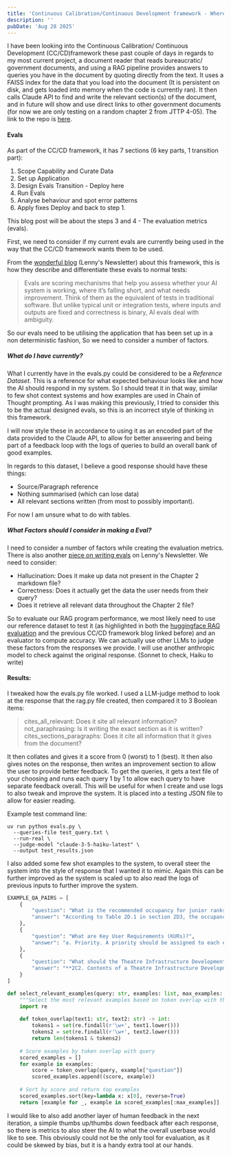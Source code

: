 ```yaml
---
title: 'Continuous Calibration/Continuous Development framework - Where Do Evals Play a Part?'
description: ''
pubDate: 'Aug 28 2025'
---
```


I have been looking into the Continuous Calibration/ Continuous Development (CC/CD)framework these past couple of days in regards to my most current project, a document reader that reads 
bureaucratic/ government documents, and using a RAG pipeline provides answers to queries you have in the document by quoting directly from the text. It uses a FAISS index for the data that you load into the document (It is persistent on disk, and gets loaded into memory when the code is currently ran). It then calls Claude API to find and write the relevant section(s) of the document, and in future will show and use direct links to other government documents (for now we are only testing on a random chapter 2 from JTTP 4-05). The link to the repo is [here](https://github.com/Amacca1/DocReader/settings/access). 

#### Evals

As part of the CC/CD framework, it has 7 sections (6 key parts, 1 transition part):

1. Scope Capability and Curate Data
2. Set up Application
3. Design Evals
Transition - Deploy here
4. Run Evals
5. Analyse behaviour and spot error patterns
6. Apply fixes
Deploy and back to step 1. 

This blog post will be about the steps 3 and 4 - The evaluation metrics (evals). 

First, we need to consider if my current evals are currently being used in the way that the CC/CD framework wants them to be used. 

From the [wonderful blog](https://www.lennysnewsletter.com/p/why-your-ai-product-needs-a-different) (Lenny's Newsletter) about this framework, this is how they describe and differentiate these evals to normal tests:

> Evals are scoring mechanisms that help you assess whether your AI system is working, where it’s falling short, and what needs improvement. Think of them as the equivalent of tests in traditional software. But unlike typical unit or integration tests, where inputs and outputs are fixed and correctness is binary, AI evals deal with ambiguity.

So our evals need to be utilising the application that has been set up in a non deterministic fashion, So we need to consider a number of factors. 

##### What do I have currently?

What I currently have in the evals.py could be considered to be a *Reference Dataset*. This is a reference for what expected behaviour looks like and how the AI should respond in my system. So I should treat it in that way, similar to few shot context systems and how examples are used in Chain of Thought prompting. As I was making this previously, I tried to consider this to be the actual designed evals, so this is an incorrect style of thinking in this framework. 

I will now style these in accordance to using it as an encoded part of the data provided to the Claude API, to allow for better answering and being part of a feedback loop with the logs of queries to build an overall bank of good examples.

In regards to this dataset, I believe a good response should have these things:

- Source/Paragraph reference
- Nothing summarised (which can lose data)
- All relevant sections written (from most to possibly important).

For now I am unsure what to do with tables. 


##### What Factors should I consider in making a Eval?

I need to consider a number of factors while creating the evaluation metrics. There is also another [piece on writing evals](https://www.lennysnewsletter.com/p/beyond-vibe-checks-a-pms-complete) on Lenny's Newsletter. 
We need to consider:
- Hallucination: Does it make up data not present in the Chapter 2 markdown file?
- Correctness: Does it actually get the data the user needs from their query?
- Does it retrieve all relevant data throughout the Chapter 2 file?

So to evaluate our RAG program performance, we most likely need to use our reference dataset to test it (as highlighted in both the [huggingface RAG evaluation](https://huggingface.co/learn/cookbook/en/rag_evaluation) and the previous CC/CD framework blog linked before) and an evaluator to compute accuracy. We can actually use other LLMs to judge these factors from the responses we provide. I will use another anthropic model to check against the original response. (Sonnet to check, Haiku to write)

#### Results:

I tweaked how the evals.py file worked. I used a LLM-judge method to look at the response that the rag.py file created, then compared it to 3 Boolean items:

> cites_all_relevant: Does it site all relevant information?
> not_paraphrasing: Is it writing the exact section as it is written?
>cites_sections_paragraphs: Does it cite all information that it gives from the document?

It then collates and gives it a score from 0 (worst) to 1 (best). It then also gives notes on the response, then writes an improvement section to allow the user to provide better feedback. To get the queries, it gets a text file of your choosing and runs each query 1 by 1 to allow each query to have separate feedback overall. This will be useful for when I create and use logs to also tweak and improve the system. It is placed into a testing JSON file to allow for easier reading. 

Example test command line:

```
uv run python evals.py \
  --queries-file test_query.txt \
  --run-real \
  --judge-model "claude-3-5-haiku-latest" \
  --output test_results.json
```

I also added some few shot examples to the system, to overall steer the system into the style of response that I wanted it to mimic. Again this can be further improved as the system is scaled up to also read the logs of previous inputs to further improve the system. 

```Python
EXAMPLE_QA_PAIRS = [
    {
        "question": "What is the recommended occupancy for junior ranks?",
        "answer": "According to Table 2D.1 in section 2D3, the occupancy for junior ranks is 4 personnel."
    },
    {
        "question": "What are Key User Requirements (KURs)?", 
        "answer": "a. Priority. A priority should be assigned to each element of requirement.13 (1) Key User Requirements (KURs), are the Critical Success Factors without which the facility/service will not possibly be fit for purpose i.e. not be ‘good enough’. During the construction or delivery of support, these may form the basis of Key Performance Indicators (KPIs). (2) Any other priority is coded P1, P2 (and so on) to reflect lower priorities"
    },
    {
        "question": "What should the Theatre Infrastructure Development Directive (TIDD) address?",
        "answer": "**2C2. Contents of a Theatre Infrastructure Development Directive.** The size and contents of the TIDD will vary over time. As a guide it should address: a. **Infrastructure support to the operation.** The TIDD should explain what infrastructure is required to support the operation, for example, an 'RSOI camp for 5,000', an 'APOD for Sp Ac and 24 Typhoon aircraft', or 'up to 20 company-sized patrol bases'. b. **Planning horizon.** The TIDD should give the planning horizon for infrastructure investments throughout theatre. Ideally, some estimate should be given of the likely tenure of each site and major facility; are they likely to be needed for a short term (less than say six months) or longer term (say up to two years)? c. **Infrastructure programme.** It should state who is responsible for producing the Infrastructure Programme. h. **Health and Safety.** The TIDD may need to give some clarification of the health and safety procedures to be adopted. It may also remind theatre to confirm its infrastructure safety Standard Operating Procedures (SOPs) with PJHQ. Further details are in Part 3. i. **Military works area.** The TIDD should clarify whether a military works area exists and, if so, its boundaries. j. **Lands and environmental issues.** Guidance may be given on the selection of base locations, condition surveys, leasing and environmental assessments, if appropriate.",
    }
]

def select_relevant_examples(query: str, examples: list, max_examples: int = 2):
    """Select the most relevant examples based on token overlap with the query."""
    import re
    
    def token_overlap(text1: str, text2: str) -> int:
        tokens1 = set(re.findall(r'\w+', text1.lower()))
        tokens2 = set(re.findall(r'\w+', text2.lower()))
        return len(tokens1 & tokens2)
    
    # Score examples by token overlap with query
    scored_examples = []
    for example in examples:
        score = token_overlap(query, example["question"])
        scored_examples.append((score, example))
    
    # Sort by score and return top examples
    scored_examples.sort(key=lambda x: x[0], reverse=True)
    return [example for _, example in scored_examples[:max_examples]]
```

I would like to also add another layer of human feedback in the next iteration, a simple thumbs up/thumbs down feedback after each response, so there is metrics to also steer the AI to what the overall userbase would like to see. This obviously could not be the only tool for evaluation, as it could be skewed by bias, but it is a handy extra tool at our hands.